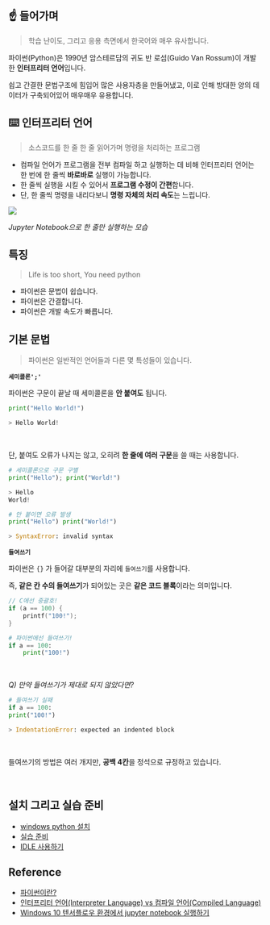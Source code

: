 ## ☝️ 들어가며

> 학습 난이도, 그리고 응용 측면에서 한국어와 매우 유사합니다.

파이썬(Python)은 1990년 암스테르담의 귀도 반 로섬(Guido Van Rossum)이 개발한 **인터프리터 언어**입니다.<br>

쉽고 간결한 문법구조에 힘입어 많은 사용자층을 만들어냈고, 이로 인해 방대한 양의 데이터가 구축되어있어 매우매우 유용합니다.

## ⌨️ 인터프리터 언어

> 소스코드를 한 줄 한 줄 읽어가며 명령을 처리하는 프로그램

- 컴파일 언어가 프로그램을 전부 컴파일 하고 실행하는 데 비해 인터프리터 언어는 한 번에 한 줄씩 **바로바로** 실행이 가능합니다.
- 한 줄씩 실행을 시킬 수 있어서 **프로그램 수정이 간편**합니다.
- 단, 한 줄씩 명령을 내리다보니 **명령 자체의 처리 속도**는 느립니다.

<img src="https://github.com/x-xnocx/python/blob/main/1.Intro/img/jupyter.png">

_Jupyter Notebook으로 한 줄만 실행하는 모습_

## 특징

> Life is too short, You need python

- 파이썬은 문법이 쉽습니다.
- 파이썬은 간결합니다.
- 파이썬은 개발 속도가 빠릅니다.

## 기본 문법

> 파이썬은 일반적인 언어들과 다른 몇 특성들이 있습니다.

**`세미콜론';'`**

파이썬은 구문이 끝날 때 세미콜론을 **안 붙여도** 됩니다.

```python
print("Hello World!")

> Hello World!
```

<br >

단, 붙여도 오류가 나지는 않고, 오히려 **한 줄에 여러 구문**을 쓸 때는 사용합니다.

```python
# 세미콜론으로 구문 구별
print("Hello"); print("World!")

> Hello
World!
```

```python
# 안 붙이면 오류 발생
print("Hello") print("World!")

> SyntaxError: invalid syntax
```

**`들여쓰기`**

파이썬은 `{}` 가 들어갈 대부분의 자리에 `들여쓰기`를 사용합니다.

즉, **같은 칸 수의 들여쓰기**가 되어있는 곳은 **같은 코드 블록**이라는 의미입니다.

```C
// C에선 중괄호!
if (a == 100) {
    printf("100!");
}
```

```python
# 파이썬에선 들여쓰기!
if a == 100:
    print("100!")
```

<br >

_Q) 만약 들여쓰기가 제대로 되지 않았다면?_

```python
# 들여쓰기 실패
if a == 100:
print("100!")

> IndentationError: expected an indented block
```

<br >

들여쓰기의 방법은 여러 개지만, **공백 4칸**을 정석으로 규정하고 있습니다.

<br >

## 설치 그리고 실습 준비

- [windows python 설치](https://wikidocs.net/8)
- [실습 준비](https://wikidocs.net/9)
- [IDLE 사용하기](https://wikidocs.net/17684)

## Reference

- [파이썬이란?](https://wikidocs.net/4307)
- [인터프리터 언어(Interpreter Language) vs 컴파일 언어(Compiled Language)](https://eunjinii.tistory.com/4)
- [Windows 10 텐서플로우 환경에서 jupyter notebook 실행하기](https://blog.ggaman.com/1001)

```

```
